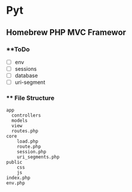 # Pyt

## Homebrew PHP MVC Framewor

### **ToDo
- [ ] env
- [ ] sessions
- [ ] database
- [ ] uri-segment

### ** File Structure
```
app
  controllers
  models
  view
  routes.php
core
    load.php 
    route.php
    session.php
    uri_segments.php 
public
    css
    js 
index.php
env.php
